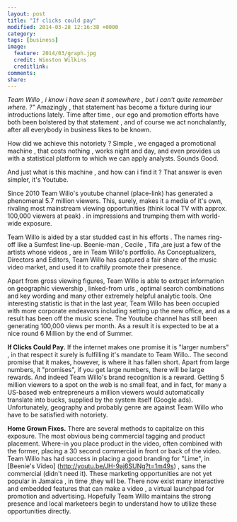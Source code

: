 ```yaml
---
layout: post
title: "If clicks could pay"
modified: 2014-03-28 12:16:38 +0000
category: 
tags: [business]
image:
  feature: 2014/03/graph.jpg 
  credit: Winston Wilkins
  creditlink: 
comments: 
share: 
---
```


*Team Willo , i know i have seen it somewhere , but i can't quite remember where. ?"* Amazingly , that statement has become a fixture during iour introductions lately. Time after time , our ego and promotion efforts have both been bolstered by that statement , and of course we act nonchalantly, after all everybody in business likes to be known.

How did we achieve this notoriety ? Simple , we engaged a promotional machine , that costs nothing , works night and day, and even provides us with a statistical platform to  which we can apply analysts. Sounds Good.

And just what is this machine , and how can i find it ? That answer is even simpler, it's Youtube. 

Since 2010 Team Willo's youtube channel (place-link) has generated a phenomenal 5.7 million viewers. This, surely, makes it a media of it's own, rivaling most mainstream viewing opportunities
(think  local  TV with approx. 100,000 viewers at peak) . in impressions and trumping them with world-wide exposure.

Team Willo is aided by a star studded cast in his efforts . The names ring-off like a Sumfest line-up.
Beenie-man , Cecile , Tifa ,are just a few of the artists whose videos , are in Team Willo's portfolio.
As Conceptualizers, Directors and Editors, Team Willo has captured a fair share of the music video
market, and used it to craftily promote their presence.

 
Apart from gross viewing figures, Team Willo is able to extract information on geographic viewership , linked-from urls , optimal search combinations and key wording and many other extremely helpful analytic tools. 
One interesting statistic is that in the last year, Team Willo has been occupied with more corporate endeavors including setting up the new office, and as a result has been off the music scene. The Youtube channel has still been generating 100,000 views per month. As a result it is expected to be at a nice round 6 Million by the end of Summer.

**If Clicks Could Pay.**
If the internet makes one promise it is "larger numbers" , in that respect it surely is fulfilling it's mandate to Team Willo.. The second promise that it makes, however, is where it has fallen short. Apart from large numbers, it "promises", if you get large numbers, there will be large rewards.
And indeed Team Willo's brand recognition is a reward. Getting 5 million viewers to a spot on the web is no small feat, and in fact, for many a US-based web entrepreneurs a million viewers would automatically translate into bucks, supplied by the system itself (Google ads). Unfortunately, geography and probably genre are against Team Willo who have to be satisfied with notoriety.

**Home Grown Fixes.**
There are several methods to capitalize on this exposure. The most obvious being commercial tagging and product placement. Where-in you place product in the video, often combined with the former, placing a 30 second commercial in front or back of the video. Team Willo has had success in placing a good branding for "Lime", in [Beenie's Video] (http://youtu.be/JH-9aj6SUNg?t=1m49s) , sans the commercial (didn't need it). These marketing opportunities are not yet popular in Jamaica , in time ,they will be.
There now exist many interactive and embedded features that can make a video , a virtual launchpad for promotion and advertising. 
Hopefully Team Willo maintains the strong presence and local marketeers begin to understand how to utilize these opportunities directly. 
